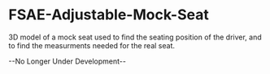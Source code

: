 # FSAE-Adjustable-Mock-Seat

3D model of a mock seat used to find the seating position of the driver, and to find the measurments needed for the real seat.


--No Longer Under Development--
